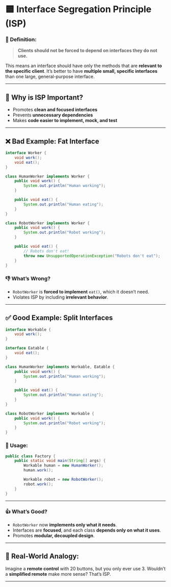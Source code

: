 # 🟦 Interface Segregation Principle (ISP)

### 🔹 **Definition:**

> **Clients should not be forced to depend on interfaces they do not use.**

This means an interface should have only the methods that are **relevant to the specific client**. It’s better to have **multiple small, specific interfaces** than one large, general-purpose interface.

---

## 🔸 **Why is ISP Important?**

- Promotes **clean and focused interfaces**
- Prevents **unnecessary dependencies**
- Makes **code easier to implement, mock, and test**

---

## ❌ **Bad Example: Fat Interface**

```java
interface Worker {
    void work();
    void eat();
}

class HumanWorker implements Worker {
    public void work() {
        System.out.println("Human working");
    }

    public void eat() {
        System.out.println("Human eating");
    }
}

class RobotWorker implements Worker {
    public void work() {
        System.out.println("Robot working");
    }

    public void eat() {
        // Robots don't eat!
        throw new UnsupportedOperationException("Robots don't eat");
    }
}
```

### 👎 What’s Wrong?

- `RobotWorker` is **forced to implement** `eat()`, which it doesn’t need.
- Violates ISP by including **irrelevant behavior**.

---

## ✅ **Good Example: Split Interfaces**

```java
interface Workable {
    void work();
}

interface Eatable {
    void eat();
}

class HumanWorker implements Workable, Eatable {
    public void work() {
        System.out.println("Human working");
    }

    public void eat() {
        System.out.println("Human eating");
    }
}

class RobotWorker implements Workable {
    public void work() {
        System.out.println("Robot working");
    }
}
```

### 🔧 Usage:

```java
public class Factory {
    public static void main(String[] args) {
        Workable human = new HumanWorker();
        human.work();

        Workable robot = new RobotWorker();
        robot.work();
    }
}
```

---

### 👍 What’s Good?

- `RobotWorker` now **implements only what it needs**.
- Interfaces are **focused**, and each class **depends only on what it uses**.
- Promotes **modular, decoupled design**.

---

## 🔸 **Real-World Analogy:**

Imagine a **remote control** with 20 buttons, but you only ever use 3.
Wouldn’t a **simplified remote** make more sense? That’s ISP.

---
